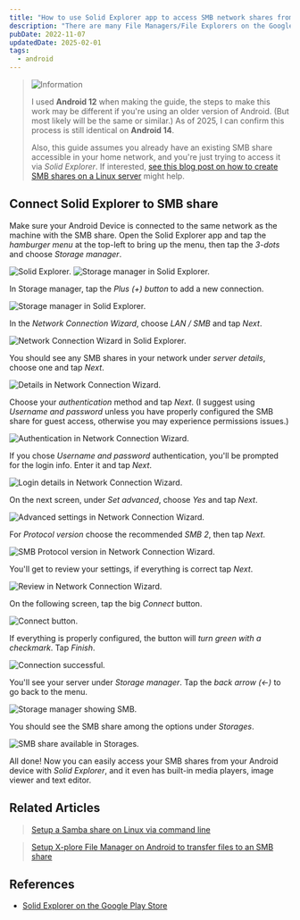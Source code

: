 ```yaml
---
title: "How to use Solid Explorer app to access SMB network shares from an Android device"
description: "There are many File Managers/File Explorers on the Google Play Store, but I wanted to easily access the Samba share on my server while on my home network. Solid Explorer is the solution I went with and it works well, so here is a quick guide to setting it up."
pubDate: 2022-11-07
updatedDate: 2025-02-01
tags:
  - android
---
```


> <img src="/assets/info.svg" class="info" loading="eager" decoding="async" alt="Information">
>
> I used **Android 12** when making the guide, the steps to make this work may be different if you're using an older version of Android. (But most likely will be the same or similar.) As of 2025, I can confirm this process is still identical on **Android 14**.
> 
> Also, this guide assumes you already have an existing SMB share accessible in your home network, and you're just trying to access it via _Solid Explorer_. If interested, <a href="/blog/setup-a-samba-share-on-linux-via-command-line" target="_blank">see this blog post on how to create SMB shares on a Linux server</a> might help.

## Connect Solid Explorer to SMB share

Make sure your Android Device is connected to the same network as the machine with the SMB share. Open the Solid Explorer app and
tap the _hamburger menu_ at the top-left to bring up the menu, then tap the _3-dots_ and choose _Storage manager_.

![Solid Explorer.](../../img/blog/solidexplorer1.jpg)
![Storage manager in Solid Explorer.](../../img/blog/solidexplorer2.jpg)


In Storage manager, tap the _Plus (+) button_ to add a new connection.

![Storage manager in Solid Explorer.](../../img/blog/solidexplorer3.jpg)

In the _Network Connection Wizard_, choose _LAN / SMB_ and tap _Next_.

![Network Connection Wizard in Solid Explorer.](../../img/blog/solidexplorer4.jpg)

You should see any SMB shares in your network under _server details_, choose one and tap _Next_.

![Details in Network Connection Wizard.](../../img/blog/solidexplorer5.jpg)

Choose your _authentication_ method and tap _Next_. (I suggest using _Username and password_ unless you have properly configured the SMB share for guest access, otherwise you may experience permissions issues.)

![Authentication in Network Connection Wizard.](../../img/blog/solidexplorer6.jpg)

If you chose _Username and password_ authentication, you'll be prompted for the login info. Enter it and tap _Next_.

![Login details in Network Connection Wizard.](../../img/blog/solidexplorer7.jpg)

On the next screen, under _Set advanced_, choose _Yes_ and tap _Next_.

![Advanced settings in Network Connection Wizard.](../../img/blog/solidexplorer8.jpg)

For _Protocol version_ choose the recommended _SMB 2_, then tap _Next_.

![SMB Protocol version in Network Connection Wizard.](../../img/blog/solidexplorer9.jpg)

You'll get to review your settings, if everything is correct tap _Next_.

![Review in Network Connection Wizard.](../../img/blog/solidexplorer10.jpg)

On the following screen, tap the big _Connect_ button.

![Connect button.](../../img/blog/solidexplorer11.jpg)

If everything is properly configured, the button will _turn green with a checkmark_. Tap _Finish_.

![Connection successful.](../../img/blog/solidexplorer12.jpg)

You'll see your server under _Storage manager_. Tap the _back arrow (<-)_ to go back to the menu.

![Storage manager showing SMB.](../../img/blog/solidexplorer13.jpg)

You should see the SMB share among the options under _Storages_.

![SMB share available in Storages.](../../img/blog/solidexplorer14.jpg)

All done! Now you can easily access your SMB shares from your Android device with _Solid Explorer_, and it even has built-in media players, image viewer and text editor.

## Related Articles

> [Setup a Samba share on Linux via command line](/blog/setup-a-samba-share-on-linux-via-command-line)

> [Setup X-plore File Manager on Android to transfer files to an SMB share](/blog/xplore-android-smb-share)

## References

- <a href="https://play.google.com/store/apps/details?id=pl.solidexplorer2&hl=en_US&gl=US&pli=1" target="_blank">Solid Explorer on the Google Play Store</a>
